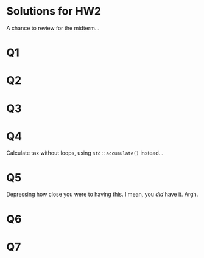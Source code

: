 # Solutions for HW2

A chance to review for the midterm...

# Q1

# Q2

# Q3

# Q4
Calculate tax without loops, using `std::accumulate()` instead...

# Q5
Depressing how close you were to having this. I mean, you *did* have it. Argh.

# Q6

# Q7